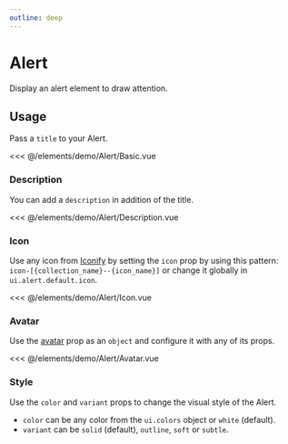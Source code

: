 ```yaml
---
outline: deep
---
```


<script setup>
import Basic from './demo/Alert/Basic.vue';
import Description from './demo/Alert/Description.vue';
import Icon from './demo/Alert/Icon.vue';
import Avatar from './demo/Alert/Avatar.vue';
import Style from './demo/Alert/Style.vue';
import Close from './demo/Alert/Close.vue';
import Actions from './demo/Alert/Actions.vue';
</script>

# Alert

Display an alert element to draw attention.

## Usage

Pass a `title` to your Alert.

<DemoContainer>
  <Basic/>
</DemoContainer>

<<< @/elements/demo/Alert/Basic.vue

### Description

You can add a `description` in addition of the title.

<DemoContainer>
  <Description/>
</DemoContainer>

<<< @/elements/demo/Alert/Description.vue

### Icon

Use any icon from [Iconify](https://icones.js.org/) by setting the `icon` prop by using this
pattern: `icon-[{collection_name}--{icon_name}]` or change it
globally in `ui.alert.default.icon`.

<DemoContainer>
<Icon/>
</DemoContainer>

<<< @/elements/demo/Alert/Icon.vue

### Avatar

Use the [avatar](/elements/avatar) prop as an `object` and configure it with any of its props.

<DemoContainer>
<Avatar/>
</DemoContainer>

<<< @/elements/demo/Alert/Avatar.vue

### Style

Use the `color` and `variant` props to change the visual style of the Alert.

- `color` can be any color from the `ui.colors` object or `white` (default).
- `variant` can be `solid` (default), `outline`, `soft` or `subtle`.

<DemoContainer>
<Style/>
</DemoContainer>

<<< @/elements/demo/Alert/Style.vue

### Close

Use the `close-button` prop to hide or customize the close button on the Alert.

You can pass all the props of the [Button](/elements/button) component to customize it through the `close-button` prop
or globally through
`ui.alert.default.closeButton`.

It defaults to `null` which means no close button will be displayed. A `close` event will be emitted when the close
button
is clicked.

<DemoContainer>
<Close/>
</DemoContainer>

<<< @/elements/demo/Alert/Close.vue

### Actions

Use the `actions` prop to add actions to the Alert.

Like for `closeButton`, you can pass all the props of the [Button](/elements/button) component plus a `click` function in the action but also

customize the default style for the actions globally through `ui.alert.default.actionButton`.

<DemoContainer>
<Actions/>
</DemoContainer>

<<< @/elements/demo/Alert/Actions.vue
